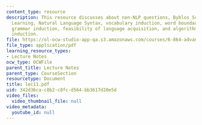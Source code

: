 ```yaml
---
content_type: resource
description: This resource discusses about non-NLP questions, Byblos Script, Lexicon
  Learning, Natural Language Syntax, vocabulary induction, word boundary detection,
  grammar induction, feasibility of language acquisition, and algorithms for grammar
  induction.
file: https://ol-ocw-studio-app-qa.s3.amazonaws.com/courses/6-864-advanced-natural-language-processing-fall-2005/342d36cac8b2c8fcd564bb3617d20e5d_lec11.pdf
file_type: application/pdf
learning_resource_types:
- Lecture Notes
ocw_type: OCWFile
parent_title: Lecture Notes
parent_type: CourseSection
resourcetype: Document
title: lec11.pdf
uid: 342d36ca-c8b2-c8fc-d564-bb3617d20e5d
video_files:
  video_thumbnail_file: null
video_metadata:
  youtube_id: null
---
```

